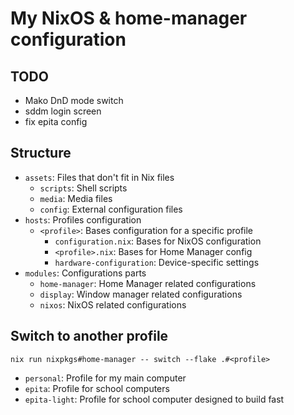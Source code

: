 # My NixOS & home-manager configuration

## TODO
- Mako DnD mode switch
- sddm login screen
- fix epita config

## Structure
- `assets`: Files that don't fit in Nix files
  - `scripts`: Shell scripts
  - `media`: Media files
  - `config`: External configuration files
- `hosts`: Profiles configuration
  - `<profile>`: Bases configuration for a specific profile
    - `configuration.nix`: Bases for NixOS configuration
    - `<profile>.nix`: Bases for Home Manager config
    - `hardware-configuration`: Device-specific settings 
- `modules`: Configurations parts
	- `home-manager`: Home Manager related configurations
    - `display`: Window manager related configurations
	- `nixos`: NixOS related configurations

## Switch to another profile
```
nix run nixpkgs#home-manager -- switch --flake .#<profile>
```

- `personal`: Profile for my main computer
- `epita`: Profile for school computers
- `epita-light`: Profile for school computer designed to build fast

